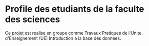 # Profile des etudiants de la faculte des sciences

Ce projet est realise en groupe comme Travaux Pratiques de l'Unite d'Enseignement (UE) Introduction a la base des donnees.
